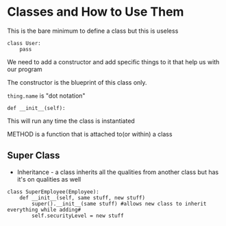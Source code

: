# Classes and How to Use Them


This is the bare minimum to define a class but this is useless
```
class User:
    pass
```
We need to add a constructor and add specific things to it that help us with our program

The constructor is the blueprint  of this class only.

`thing.name` is "dot notation"

```
def __init__(self):
```
This will run any time the class is instantiated 

METHOD is a function that is attached to(or within) a class

## Super Class
- Inheritance - a class inherits all the qualities from another class but has it's on qualities as well
```
class SuperEmployee(Employee):
    def __init__(self, same stuff, new stuff)
        super().__init__(same stuff) #allows new class to inherit everything while adding#
        self.securityLevel = new stuff
```
